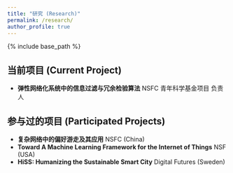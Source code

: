 ```yaml
---
title: "研究 (Research)"
permalink: /research/
author_profile: true
---
```


{% include base_path %}

## 当前项目 (Current Project)
* **弹性网络化系统中的信息过滤与冗余检验算法** NSFC 青年科学基金项目 负责人


## 参与过的项目 (Participated Projects)
* **复杂网络中的偏好游走及其应用** NSFC (China)
* **Toward A Machine Learning Framework for the Internet of Things** NSF (USA)
* **HiSS: Humanizing the Sustainable Smart City** Digital Futures (Sweden)
